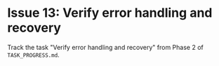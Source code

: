 # Issue 13: Verify error handling and recovery

Track the task "Verify error handling and recovery" from Phase 2 of `TASK_PROGRESS.md`.
